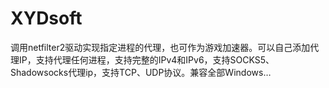# XYDsoft
调用netfilter2驱动实现指定进程的代理，也可作为游戏加速器。可以自己添加代理IP，支持代理任何进程，支持完整的IPv4和IPv6，支持SOCKS5、Shadowsocks代理ip，支持TCP、UDP协议。兼容全部Windows…
